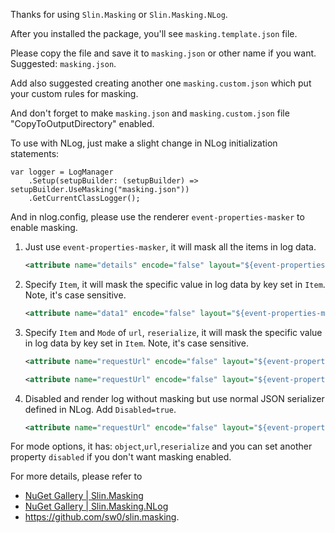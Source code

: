 ﻿Thanks for using `Slin.Masking` or `Slin.Masking.NLog`.

After you installed the package, you'll see `masking.template.json` file.

Please copy the file and save it to `masking.json` or other name if you want. Suggested: `masking.json`.

Add also suggested creating another one `masking.custom.json` which put your custom rules for masking.

And don't forget to make `masking.json` and `masking.custom.json` file "CopyToOutputDirectory" enabled.



To use with NLog, just make a slight change in NLog initialization statements:

```
var logger = LogManager
	.Setup(setupBuilder: (setupBuilder) => setupBuilder.UseMasking("masking.json"))
	.GetCurrentClassLogger();
```

And in nlog.config, please use the renderer `event-properties-masker` to enable masking. 

1. Just use `event-properties-masker`, it will mask all the items in log data.

	```xml
	<attribute name="details" encode="false" layout="${event-properties-masker}" />
	```

2. Specify `Item`, it will mask the specific value in log data by key set in `Item`. Note, it's case sensitive.

	```xml
	<attribute name="data1" encode="false" layout="${event-properties-masker:Item=data1}" />
	```

3. Specify `Item` and `Mode` of `url`, `reserialize`, it will mask the specific value in log data by key set in `Item`. Note, it's case sensitive.

	```xml
	<attribute name="requestUrl" encode="false" layout="${event-properties-masker:Item=requestUrl:Mode=url}" />
	```

	```xml
	<attribute name="requestUrl" encode="false" layout="${event-properties-masker:Item=requestBody:Mode=reserialize}" />
	```

4. Disabled and render log without masking but use normal JSON serializer defined in NLog. Add `Disabled=true`.

   ```xml
   <attribute name="requestUrl" encode="false" layout="${event-properties-masker:Item=requestBody:Mode=reserialize:Disabled=true}" />
   ```



For mode options, it has: `object`,`url`,`reserialize` and you can set another property `disabled` if you don't want masking enabled.



For more details, please refer to 

* [NuGet Gallery | Slin.Masking](https://www.nuget.org/packages/Slin.Masking)
* [NuGet Gallery | Slin.Masking.NLog](https://www.nuget.org/packages/Slin.Masking.NLog)
* https://github.com/sw0/slin.masking.

